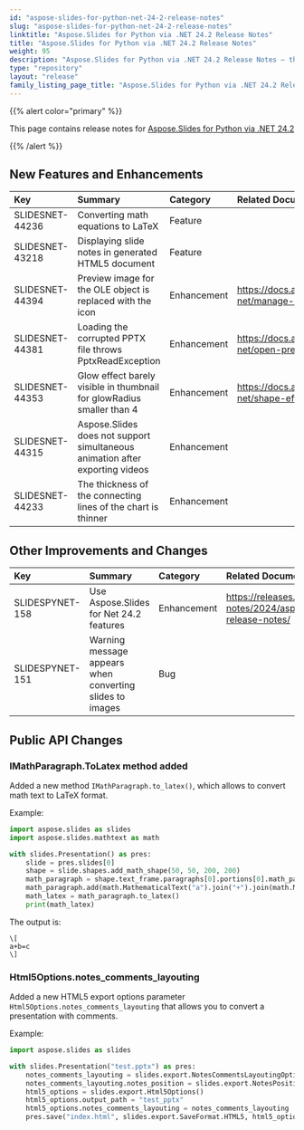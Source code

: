 ```yaml
---
id: "aspose-slides-for-python-net-24-2-release-notes"
slug: "aspose-slides-for-python-net-24-2-release-notes"
linktitle: "Aspose.Slides for Python via .NET 24.2 Release Notes"
title: "Aspose.Slides for Python via .NET 24.2 Release Notes"
weight: 95
description: "Aspose.Slides for Python via .NET 24.2 Release Notes – the latest updates and fixes."
type: "repository"
layout: "release"
family_listing_page_title: "Aspose.Slides for Python via .NET 24.2 Release Notes"
---
```


{{% alert color="primary" %}} 

This page contains release notes for [Aspose.Slides for Python via .NET 24.2](https://pypi.org/project/Aspose.Slides/24.2/)

{{% /alert %}} 

## New Features and Enhancements
|**Key**|**Summary**|**Category**|**Related Documentation**|
| :- | :- | :- | :- |
|SLIDESNET-44236|Converting math equations to LaTeX|Feature| |
|SLIDESNET-43218|Displaying slide notes in generated HTML5 document|Feature| |
|SLIDESNET-44394|Preview image for the OLE object is replaced with the icon|Enhancement|<https://docs.aspose.com/slides/python-net/manage-ole/>|
|SLIDESNET-44381|Loading the corrupted PPTX file throws PptxReadException|Enhancement|<https://docs.aspose.com/slides/python-net/open-presentation/>|
|SLIDESNET-44353|Glow effect barely visible in thumbnail for glowRadius smaller than 4|Enhancement|<https://docs.aspose.com/slides/python-net/shape-effect/#apply-glow-effect>|
|SLIDESNET-44315|Aspose.Slides does not support simultaneous animation after exporting videos|Enhancement| |
|SLIDESNET-44233|The thickness of the connecting lines of the chart is thinner|Enhancement| |

## Other Improvements and Changes
|**Key**|**Summary**|**Category**|**Related Documentation**|
| :- | :- | :- | :- |
|SLIDESPYNET-158|Use Aspose.Slides for Net 24.2 features|Enhancement|<https://releases.aspose.com/slides/net/release-notes/2024/aspose-slides-for-net-24-2-release-notes/>|
|SLIDESPYNET-151|Warning message appears when converting slides to images|Bug| |

## Public API Changes

### IMathParagraph.ToLatex method added

Added a new method `IMathParagraph.to_latex()`, which allows to convert math text to LaTeX format.

Example:

```python
import aspose.slides as slides
import aspose.slides.mathtext as math

with slides.Presentation() as pres:
    slide = pres.slides[0]
    shape = slide.shapes.add_math_shape(50, 50, 200, 200)
    math_paragraph = shape.text_frame.paragraphs[0].portions[0].math_paragraph
    math_paragraph.add(math.MathematicalText("a").join("+").join(math.MathematicalText("b").join("=").join(math.MathematicalText("c"))))
    math_latex = math_paragraph.to_latex()
    print(math_latex)
```

The output is:

```
\[
a+b=c
\]
```

### Html5Options.notes_comments_layouting

Added a new HTML5 export options parameter `Html5Options.notes_comments_layouting` that allows you to convert a presentation with comments.

Example:

```python
import aspose.slides as slides

with slides.Presentation("test.pptx") as pres:
    notes_comments_layouting = slides.export.NotesCommentsLayoutingOptions()
    notes_comments_layouting.notes_position = slides.export.NotesPositions.BOTTOM_TRUNCATED
    html5_options = slides.export.Html5Options()
    html5_options.output_path = "test_pptx"
    html5_options.notes_comments_layouting = notes_comments_layouting
    pres.save("index.html", slides.export.SaveFormat.HTML5, html5_options)
```
